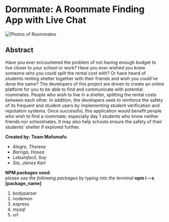 # Dormmate: A Roommate Finding App with Live Chat

![Photos of Roommates](https://happenings.lpu.in/wp-content/uploads/2019/07/roommate.jpg)

## Abstract

  Have you ever encountered the problem of not having enough budget to live closer to your school or work? Have you ever wished you knew someone who you could split the rental cost with? Or have heard of students renting shelter together with their friends and wish you could’ve done the same? The developers of this project are driven to create an online platform for you to be able to find and communicate with potential roommates. People who wish to live in a shelter, splitting the rental costs between each other. In addition, the developers seek to reinforce the safety of its frequent and student users by implementing student verification and reputation systems. Once successful, this application would benefit people who wish to find a roommate; especially day 1 students who know neither friends nor schoolmates. It may also help schools ensure the safety of their students’ shelter if explored further. 

**Created by: Team Mafumafu**

  - *Alegre, Therese*
  - *Barriga, Hosea*
  - *Lebumfacil, Soy*
  - *Sia, James Karl*


**NPM packages used:**\
*please use the following packages by typing into the terminal* __npm i --s [package_name]__
 1. bodyparser
 2. nodemon
 3. express
 4. mysql
 5. url



